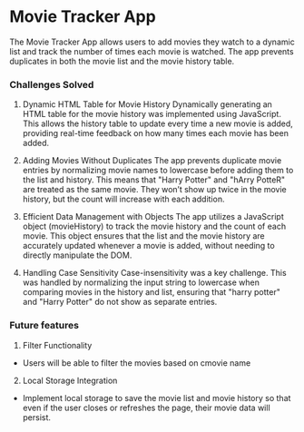 # Movie Tracker App

The Movie Tracker App allows users to add movies they watch to a dynamic list and track the number of times each movie is watched. The app prevents duplicates in both the movie list and the movie history table.

### Challenges Solved
1. Dynamic HTML Table for Movie History
Dynamically generating an HTML table for the movie history was implemented using JavaScript. This allows the history table to update every time a new movie is added, providing real-time feedback on how many times each movie has been added.

2. Adding Movies Without Duplicates
The app prevents duplicate movie entries by normalizing movie names to lowercase before adding them to the list and history. This means that "Harry Potter" and "hArry PotteR" are treated as the same movie. They won’t show up twice in the movie history, but the count will increase with each addition.

3. Efficient Data Management with Objects
The app utilizes a JavaScript object (movieHistory) to track the movie history and the count of each movie. This object ensures that the list and the movie history are accurately updated whenever a movie is added, without needing to directly manipulate the DOM.

4. Handling Case Sensitivity
Case-insensitivity was a key challenge. This was handled by normalizing the input string to lowercase when comparing movies in the history and list, ensuring that "harry potter" and "Harry Potter" do not show as separate entries.

### Future features
1. Filter Functionality
- Users will be able to filter the movies based on cmovie name
2. Local Storage Integration
- Implement local storage to save the movie list and movie history so that even if the user closes or refreshes the page, their movie data will persist.